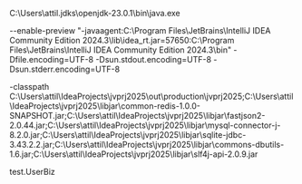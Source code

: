 
C:\Users\attil\.jdks\openjdk-23.0.1\bin\java.exe 

--enable-preview "-javaagent:C:\Program Files\JetBrains\IntelliJ IDEA Community Edition 2024.3\lib\idea_rt.jar=57650:C:\Program Files\JetBrains\IntelliJ IDEA Community Edition 2024.3\bin" 
-Dfile.encoding=UTF-8 
-Dsun.stdout.encoding=UTF-8 
-Dsun.stderr.encoding=UTF-8 

-classpath C:\Users\attil\IdeaProjects\jvprj2025\out\production\jvprj2025;C:\Users\attil\IdeaProjects\jvprj2025\libjar\common-redis-1.0.0-SNAPSHOT.jar;C:\Users\attil\IdeaProjects\jvprj2025\libjar\fastjson2-2.0.44.jar;C:\Users\attil\IdeaProjects\jvprj2025\libjar\mysql-connector-j-8.2.0.jar;C:\Users\attil\IdeaProjects\jvprj2025\libjar\sqlite-jdbc-3.43.2.2.jar;C:\Users\attil\IdeaProjects\jvprj2025\libjar\commons-dbutils-1.6.jar;C:\Users\attil\IdeaProjects\jvprj2025\libjar\slf4j-api-2.0.9.jar

test.UserBiz
